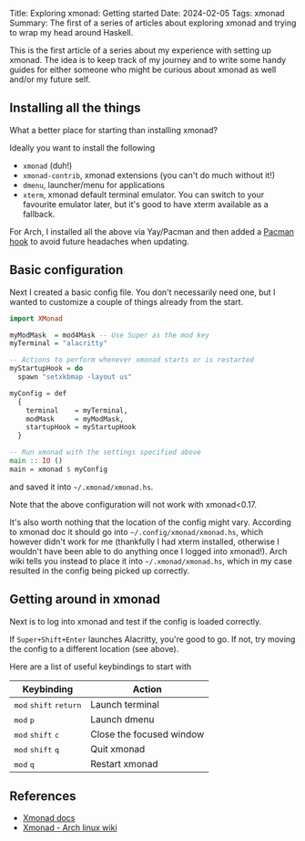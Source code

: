 Title: Exploring xmonad: Getting started
Date: 2024-02-05
Tags: xmonad
Summary: The first of a series of articles about exploring xmonad and trying to wrap my head around Haskell.

This is the first article of a series about my experience with setting up xmonad. The idea is to keep track of my journey and to write some handy guides for either someone who might be curious about xmonad as well and/or my future self.


## Installing all the things

What a better place for starting than installing xmonad?

Ideally you want to install the following

- `xmonad` (duh!)
- `xmonad-contrib`, xmonad extensions (you can't do much without it!)
- `dmenu`, launcher/menu for applications
- `xterm`, xmonad default terminal emulator. You can switch to your favourite emulator later, but it's good to have xterm available as a fallback.

For Arch, I installed all the above via Yay/Pacman and then added a [Pacman hook](https://wiki.archlinux.org/title/Xmonad#Problems_with_finding_shared_libraries_after_update) to avoid future headaches when updating.

## Basic configuration

Next I created a basic config file. You don't necessarily need one, but I wanted to customize a couple of things already from the start.

```haskell
import XMonad

myModMask  = mod4Mask -- Use Super as the mod key
myTerminal = "alacritty"

-- Actions to perform whenever xmonad starts or is restarted
myStartupHook = do
  spawn "setxkbmap -layout us"

myConfig = def
  {
    terminal    = myTerminal,
    modMask     = myModMask,
    startupHook = myStartupHook
  }

-- Run xmonad with the settings specified above
main :: IO ()
main = xmonad $ myConfig
```

and saved it into `~/.xmonad/xmonad.hs`.

Note that the above configuration will not work with xmonad<0.17.

It's also worth nothing that the location of the config might vary. According to xmonad doc it should go into `~/.config/xmonad/xmonad.hs`, which however didn't work for me (thankfully I had xterm installed, otherwise I wouldn't have been able to do anything once I logged into xmonad!). Arch wiki tells you instead to place it into `~/.xmonad/xmonad.hs`, which in my case resulted in the config being picked up correctly.

## Getting around in xmonad

Next is to log into xmonad and test if the config is loaded correctly.

If `Super+Shift+Enter` launches Alacritty, you're good to go. If not, try moving the config to a different location (see above).

Here are a list of useful keybindings to start with

| Keybinding                                        | Action                      |
|---------------------------------------------------|-----------------------------|
| <kbd>mod</kbd> <kbd>shift</kbd> <kbd>return</kbd> | Launch terminal             |
| <kbd>mod</kbd> <kbd>p</kbd>                       | Launch dmenu                |
| <kbd>mod</kbd> <kbd>shift</kbd> <kbd>c</kbd>      | Close the focused window    |
| <kbd>mod</kbd> <kbd>shift</kbd> <kbd>q</kbd>      | Quit xmonad                 |
| <kbd>mod</kbd> <kbd>q</kbd>                       | Restart xmonad              |

## References

- [Xmonad docs](https://xmonad.org/documentation.html)
- [Xmonad - Arch linux wiki](https://wiki.archlinux.org/title/xmonad)
